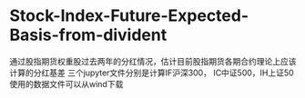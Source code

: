 # Stock-Index-Future-Expected-Basis-from-divident
通过股指期货权重股过去两年的分红情况，估计目前股指期货各期合约理论上应该计算的分红基差
三个jupyter文件分别是计算IF沪深300， IC中证500，IH上证50
使用的数据文件可以从wind下载
